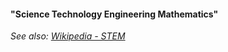 
#### "Science Technology Engineering Mathematics"

*See also: [Wikipedia - STEM](https://en.wikipedia.org/wiki/Science,_technology,_engineering,_and_mathematics)*